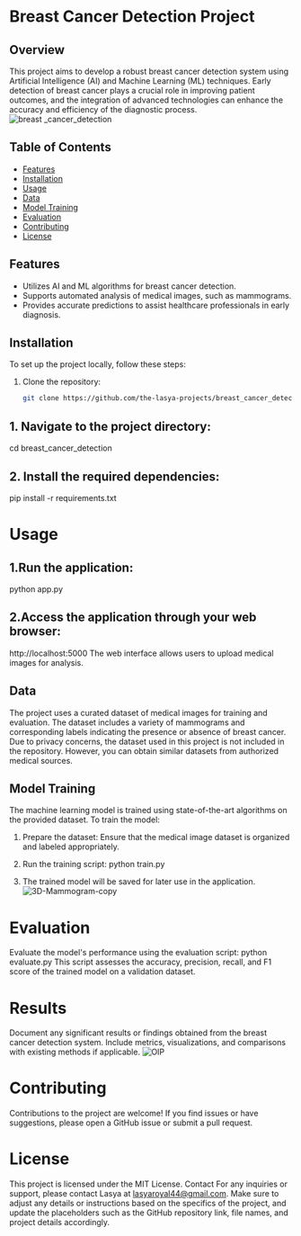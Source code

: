 
# Breast Cancer Detection Project

## Overview

This project aims to develop a robust breast cancer detection system using Artificial Intelligence (AI) and Machine Learning (ML) techniques. Early detection of breast cancer plays a crucial role in improving patient outcomes, and the integration of advanced technologies can enhance the accuracy and efficiency of the diagnostic process.
![breast _cancer_detection](https://github.com/the-lasya-projects/breast_cancer_detection/assets/142709321/17213f9f-5a75-41ff-a7e6-307bcc5180bf)


## Table of Contents

- [Features](#features)
- [Installation](#installation)
- [Usage](#usage)
- [Data](#data)
- [Model Training](#model-training)
- [Evaluation](#evaluation)
- [Contributing](#contributing)
- [License](#license)

## Features

- Utilizes AI and ML algorithms for breast cancer detection.
- Supports automated analysis of medical images, such as mammograms.
- Provides accurate predictions to assist healthcare professionals in early diagnosis.

## Installation

To set up the project locally, follow these steps:

1. Clone the repository:

   ```bash
   git clone https://github.com/the-lasya-projects/breast_cancer_detection.git
 ## 1. Navigate to the project directory:
   cd breast_cancer_detection
 ## 2. Install the required dependencies:
   pip install -r requirements.txt
 # Usage
## 1.Run the application:
python app.py
## 2.Access the application through your web browser:
http://localhost:5000
The web interface allows users to upload medical images for analysis.
## Data
The project uses a curated dataset of medical images for training and evaluation. The dataset includes a variety of mammograms and corresponding labels indicating the presence or absence of breast cancer. Due to privacy concerns, the dataset used in this project is not included in the repository. However, you can obtain similar datasets from authorized medical sources.

## Model Training
The machine learning model is trained using state-of-the-art algorithms on the provided dataset. To train the model:

1. Prepare the dataset: Ensure that the medical image dataset is organized and labeled appropriately.

2. Run the training script:
   python train.py
3. The trained model will be saved for later use in the application.
 ![3D-Mammogram-copy](https://github.com/the-lasya-projects/breast_cancer_detection/assets/142709321/8419f904-0450-4548-8ea5-3426f5363ed2)
  

  # Evaluation
Evaluate the model's performance using the evaluation script:
python evaluate.py
This script assesses the accuracy, precision, recall, and F1 score of the trained model on a validation dataset.
# Results
Document any significant results or findings obtained from the breast cancer detection system. Include metrics, visualizations, and comparisons with existing methods if applicable.
![OIP](https://github.com/the-lasya-projects/breast_cancer_detection/assets/142709321/df26a058-d03a-4c3c-8c90-0eb170f22e38)




# Contributing
Contributions to the project are welcome! If you find issues or have suggestions, please open a GitHub issue or submit a pull request.
 # License
This project is licensed under the MIT License.
Contact
For any inquiries or support, please contact Lasya  at lasyaroyal44@gmail.com.
Make sure to adjust any details or instructions based on the specifics of the project, and update the placeholders such as the GitHub repository link, file names, and project details accordingly.















   

